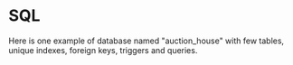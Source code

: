 # SQL

Here is one example of database named "auction_house" with few tables, unique indexes, foreign keys, triggers and queries.
